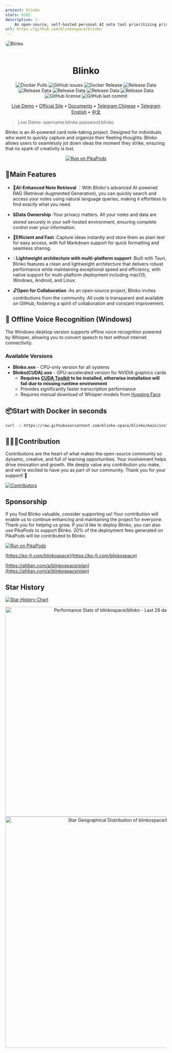 ```yaml
---
project: blinko
stars: 6182
description: |-
    An open-source, self-hosted personal AI note tool prioritizing privacy, built using TypeScript .
url: https://github.com/blinkospace/blinko
---
```



<img style="border-radius:20px;margin-bottom:20px" src="./app/public/home.png" alt="Blinko" />

<h1 align="center">Blinko</h1>

<div align="center">

![Docker Pulls](https://img.shields.io/docker/pulls/blinkospace/blinko?color=ff4444&labelColor=black&logo=docker&logoColor=white&style=flat-square)
![GitHub issues](https://img.shields.io/github/v/release/blinko-space/blinko?color=369eff&labelColor=black&logo=github&style=flat-square)
![Docker Release](https://img.shields.io/docker/v/blinkospace/blinko?color=369eff&label=docker&labelColor=black&logo=docker&logoColor=white&style=flat-square&sort=semver)
![Release Data](https://img.shields.io/github/release-date/blinko-space/blinko?labelColor=black&style=flat-square)
![Release Data]( https://img.shields.io/github/contributors/blinko-space/blinko?color=c4f042&labelColor=black&style=flat-square)
![Release Data](https://img.shields.io/github/forks/blinko-space/blinko?color=8ae8ff&labelColor=black&style=flat-square)
![Release Data]( https://img.shields.io/github/stars/blinko-space/blinko?color=ffcb47&labelColor=black&style=flat-square)
![Release Data]( https://img.shields.io/github/issues/blinko-space/blinko?color=ff80eb&labelColor=black&style=flat-square)
![GitHub license](https://img.shields.io/github/license/blinko-space/blinko?color=white&labelColor=black&logo=github&style=flat-square)
![GitHub last commit](https://img.shields.io/github/last-commit/blinko-space/blinko?color=369eff&labelColor=black&logo=github&style=flat-square)

</div>

<div align="center">

[Live Demo](https://demo.blinko.space) •
[Official Site](https://blinko.space) •
[Documents](https://docs.blinko.space/) •
[Telegram Chinese](https://t.me/blinkoChinese) •
[Telegram English](https://t.me/blinkoEnglish) •
[中文](README.zh-CN.md)
</div>

> Live Demo: username:blinko password:blinko



Blinko is an AI-powered card note-taking project. Designed for individuals who want to quickly capture and organize their fleeting thoughts. Blinko allows users to seamlessly jot down ideas the moment they strike, ensuring that no spark of creativity is lost.

<div align="center">

[![Run on PikaPods](./app/public/run-on-pikapods.svg)](https://www.pikapods.com/pods?run=blinko)

</div>

## 🚀Main Features
- 🤖**AI-Enhanced Note Retrieval** ：With Blinko's advanced AI-powered RAG (Retrieval-Augmented Generation), you can quickly search and access your notes using natural language queries, making it effortless to find exactly what you need.

- 🔒**Data Ownership** :Your privacy matters. All your notes and data are stored securely in your self-hosted environment, ensuring complete control over your information.

- 🚀**Efficient and Fast** :Capture ideas instantly and store them as plain text for easy access, with full Markdown support for quick formatting and seamless sharing.

- 💡**Lightweight architecture with multi-platform support** :Built with Tauri, Blinko features a clean and lightweight architecture that delivers robust performance while maintaining exceptional speed and efficiency, with native support for multi-platform deployment including macOS, Windows, Android, and Linux.

- 🔓**Open for Collaboration** :As an open-source project, Blinko invites contributions from the community. All code is transparent and available on GitHub, fostering a spirit of collaboration and constant improvement.

## 🎤 Offline Voice Recognition (Windows)

The Windows desktop version supports offline voice recognition powered by Whisper, allowing you to convert speech to text without internet connectivity.

### Available Versions
- **Blinko.exe** - CPU-only version for all systems
- **Blinko(CUDA).exe** - GPU-accelerated version for NVIDIA graphics cards
  - **Requires [CUDA Toolkit](https://developer.nvidia.com/cuda-downloads) to be installed, otherwise installation will fail due to missing runtime environment**
  - Provides significantly faster transcription performance
  - Requires manual download of Whisper models from [Hugging Face](https://huggingface.co/ggerganov/whisper.cpp/tree/main)

## 📦Start with Docker in seconds

```bash
curl -s https://raw.githubusercontent.com/blinko-space/blinko/main/install.sh | bash
```

## 👨🏼‍💻Contribution
Contributions are the heart of what makes the open-source community so dynamic, creative, and full of learning opportunities. Your involvement helps drive innovation and growth. We deeply value any contribution you make, and we're excited to have you as part of our community. Thank you for your support! 🙌

[![Contributors](https://contrib.rocks/image?repo=blinko-space/blinko)]([...](https://github.com/blinko-space/blinko/graphs/contributors))



## Sponsorship
If you find Blinko valuable, consider supporting us! Your contribution will enable us to continue enhancing and maintaining the project for everyone. Thank you for helping us grow. If you'd like to deploy Blinko, you can also use PikaPods to support Blinko. 20% of the deployment fees generated on PikaPods will be contributed to Blinko.

[![Run on PikaPods](./app/public/run-on-pikapods.svg)](https://www.pikapods.com/pods?run=blinko)

[https://ko-fi.com/blinkospace](https://ko-fi.com/blinkospace)

[https://afdian.com/a/blinkospace/plan](https://afdian.com/a/blinkospace/plan)

## Star History

[![Star History Chart](https://api.star-history.com/svg?repos=blinko-space/blinko&type=Date)](https://star-history.com/#blinko-space/blinko&Date)

<div align="center">
    <a href="https://next.ossinsight.io/widgets/official/compose-last-28-days-stats?repo_id=877230294" target="_blank" style="display: block" align="center">
  <picture>
    <source media="(prefers-color-scheme: dark)" srcset="https://next.ossinsight.io/widgets/official/compose-last-28-days-stats/thumbnail.png?repo_id=877230294&image_size=auto&color_scheme=dark" width="655" height="auto">
    <img alt="Performance Stats of blinkospace/blinko - Last 28 days" src="https://next.ossinsight.io/widgets/official/compose-last-28-days-stats/thumbnail.png?repo_id=877230294&image_size=auto&color_scheme=light" width="655" height="auto">
  </picture>
    </a>
</div>

<div align="center">
    <a href="https://next.ossinsight.io/widgets/official/analyze-repo-stars-map?repo_id=877230294&activity=stars" target="_blank" style="display: block" align="center">
  <picture>
    <source media="(prefers-color-scheme: dark)" srcset="https://next.ossinsight.io/widgets/official/analyze-repo-stars-map/thumbnail.png?repo_id=877230294&activity=stars&image_size=auto&color_scheme=dark" width="721" height="auto">
    <img alt="Star Geographical Distribution of blinkospace/blinko" src="https://next.ossinsight.io/widgets/official/analyze-repo-stars-map/thumbnail.png?repo_id=877230294&activity=stars&image_size=auto&color_scheme=light" width="721" height="auto">
  </picture>
    </a>
</div>


